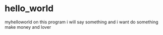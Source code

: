 # hello_world
myhelloworld
on this program i will say something and i want do something
make money and lover
